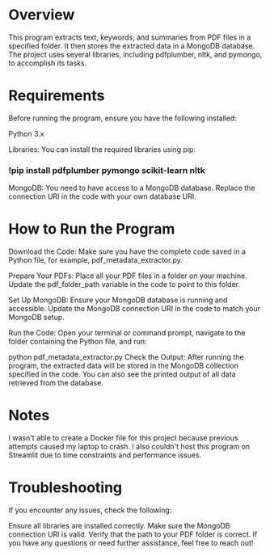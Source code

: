 # Overview
This program extracts text, keywords, and summaries from PDF files in a specified folder. It then stores the extracted data in a MongoDB database. The project uses several libraries, including pdfplumber, nltk, and pymongo, to accomplish its tasks.

# Requirements
Before running the program, ensure you have the following installed:

Python 3.x

Libraries: You can install the required libraries using pip:

### !pip install pdfplumber pymongo scikit-learn nltk
MongoDB: You need to have access to a MongoDB database. Replace the connection URI in the code with your own database URI.

# How to Run the Program
Download the Code: Make sure you have the complete code saved in a Python file, for example, pdf_metadata_extractor.py.

Prepare Your PDFs: Place all your PDF files in a folder on your machine. Update the pdf_folder_path variable in the code to point to this folder.

Set Up MongoDB: Ensure your MongoDB database is running and accessible. Update the MongoDB connection URI in the code to match your MongoDB setup.

Run the Code: Open your terminal or command prompt, navigate to the folder containing the Python file, and run:

python pdf_metadata_extractor.py
Check the Output: After running the program, the extracted data will be stored in the MongoDB collection specified in the code. You can also see the printed output of all data retrieved from the database.

# Notes
I wasn't able to create a Docker file for this project because previous attempts caused my laptop to crash.
I also couldn't host this program on Streamlit due to time constraints and performance issues.

# Troubleshooting
If you encounter any issues, check the following:

Ensure all libraries are installed correctly.
Make sure the MongoDB connection URI is valid.
Verify that the path to your PDF folder is correct.
If you have any questions or need further assistance, feel free to reach out!






 
